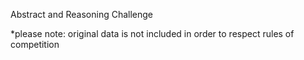 Abstract and Reasoning Challenge

*please note: original data is not included in order to respect rules of competition
